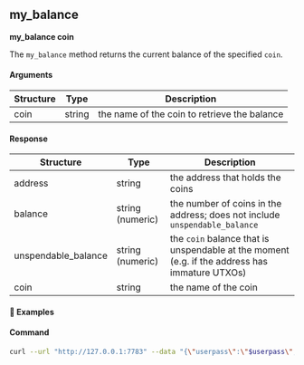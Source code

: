 
## my\_balance

**my_balance coin**

The `my_balance` method returns the current balance of the specified `coin`.

#### Arguments

| Structure | Type   | Description                                  |
| --------- | ------ | -------------------------------------------- |
| coin      | string | the name of the coin to retrieve the balance |

#### Response

| Structure           | Type             | Description                                                                                   |
| ------------------- | ---------------- | --------------------------------------------------------------------------------------------- |
| address             | string           | the address that holds the coins                                                              |
| balance             | string (numeric) | the number of coins in the address; does not include `unspendable_balance`                    |
| unspendable_balance | string (numeric) | the `coin` balance that is unspendable at the moment (e.g. if the address has immature UTXOs) |
| coin                | string           | the name of the coin                                                                          |

#### :pushpin: Examples

#### Command

```bash
curl --url "http://127.0.0.1:7783" --data "{\"userpass\":\"$userpass\",\"method\":\"my_balance\",\"coin\":\"HELLOWORLD\"}"
```

<div style="margin-top: 0.5rem;">

<collapse-text hidden title="Response">

#### Response

```json
{
  "address": "R9o9xTocqr6CeEDGDH6mEYpwLoMz6jNjMW",
  "balance": "60.00253836",
  "unspendable_balance": "0.1",
  "coin": "HELLOWORLD"
}
```

</collapse-text>

</div>
